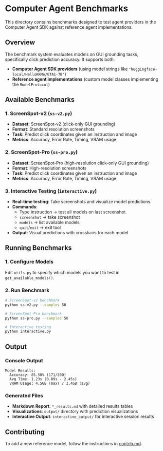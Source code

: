# Computer Agent Benchmarks

This directory contains benchmarks designed to test agent providers in the Computer Agent SDK against reference agent implementations.

## Overview

The benchmark system evaluates models on GUI grounding tasks, specifically click prediction accuracy. It supports both:
- **Computer Agent SDK providers** (using model strings like `"huggingface-local/HelloKKMe/GTA1-7B"`)
- **Reference agent implementations** (custom model classes implementing the `ModelProtocol`)

## Available Benchmarks

### 1. ScreenSpot-v2 (`ss-v2.py`)
- **Dataset**: ScreenSpot-v2 (click-only GUI grounding)
- **Format**: Standard resolution screenshots
- **Task**: Predict click coordinates given an instruction and image
- **Metrics**: Accuracy, Error Rate, Timing, VRAM usage

### 2. ScreenSpot-Pro (`ss-pro.py`) 
- **Dataset**: ScreenSpot-Pro (high-resolution click-only GUI grounding)
- **Format**: High-resolution screenshots
- **Task**: Predict click coordinates given an instruction and image
- **Metrics**: Accuracy, Error Rate, Timing, VRAM usage

### 3. Interactive Testing (`interactive.py`)
- **Real-time testing**: Take screenshots and visualize model predictions
- **Commands**: 
  - Type instruction → test all models on last screenshot
  - `screenshot` → take screenshot
  - `models` → list available models
  - `quit`/`exit` → exit tool
- **Output**: Visual predictions with crosshairs for each model

## Running Benchmarks

### 1. Configure Models
Edit `utils.py` to specify which models you want to test in `get_available_models()`.

### 2. Run Benchmark
```bash
# ScreenSpot-v2 benchmark
python ss-v2.py --samples 50

# ScreenSpot-Pro benchmark  
python ss-pro.py --samples 50

# Interactive testing
python interactive.py
```

## Output

### Console Output
```
Model Results:
  Accuracy: 85.50% (171/200)
  Avg Time: 1.23s (0.89s - 2.45s)
  VRAM Usage: 4.5GB (max) / 3.4GB (avg)
```

### Generated Files
- **Markdown Report**: `*_results.md` with detailed results tables
- **Visualizations**: `output/` directory with prediction visualizations
- **Interactive Output**: `interactive_output/` for interactive session results

## Contributing

To add a new reference model, follow the instructions in [contrib.md](contrib.md).